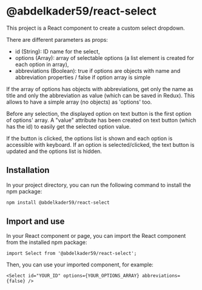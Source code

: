 # @abdelkader59/react-select

This project is a React component to create a custom select dropdown.

There are different parameters as props:
- id (String): ID name for the select,
- options (Array): array of selectable options (a list element is created for each option in array),
- abbreviations (Boolean): true if options are objects with name and abbreviation properties / false if option array is simple

If the array of options has objects with abbreviations, get only the name as title and only the abbreviation as value (which can be saved in Redux). This allows to have a simple array (no objects) as 'options' too.

Before any selection, the displayed option on text button is the first option of options' array.
A "value" attribute has been created on text button (which has the id) to easily get the selected option value.

If the button is clicked, the options list is shown and each option is accessible with keyboard.
If an option is selected/clicked, the text button is updated and the options list is hidden.

## Installation

In your project directory, you can run the following command to install the npm package:

```sh
npm install @abdelkader59/react-select
```

## Import and use

In your React component or page, you can import the React component from the installed npm package:

`import Select from '@abdelkader59/react-select';`

Then, you can use your imported component, for example:

`<Select id="YOUR_ID" options={YOUR_OPTIONS_ARRAY} abbreviations={false} />`



